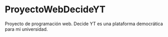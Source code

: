 # ProyectoWebDecideYT
Proyecto de programación web. Decide YT es una plataforma democrática  para mi universidad.
